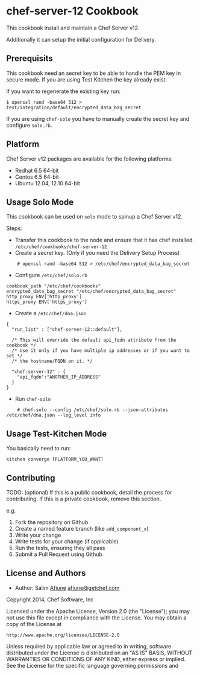 chef-server-12 Cookbook
===============================

This cookbook install and maintain a Chef Server v12.

Additionally it can setup the initial configuration for Delivery.

Prerequisits
-----
This cookbook need an secret key to be able to handle the PEM key
in secure mode. If you are using Test Kitchen the key already exist.

If you want to regenerate the existing key run:
```
$ openssl rand -base64 512 > test/integration/default/encrypted_data_bag_secret
```
If you are using `chef-solo` you have to manually create the secret key and
configure `solo.rb`.

Platform
-----
Chef Server v12 packages are available for the following platforms:

* Redhat 6.5 64-bit
* Centos 6.5 64-bit
* Ubuntu 12.04, 12.10 64-bit

Usage Solo Mode
-----
This cookbook can be used on `solo` mode to spinup a Chef Server v12. 

Steps:

- Transfer this cookbook to the node and ensure that it has chef installed. `/etc/chef/cookbooks/chef-server-12`
- Create a secret key. (Only if you need the Delivery Setup Process)

```
    # openssl rand -base64 512 > /etc/chef/encrypted_data_bag_secret
```
- Configure `/etc/chef/solo.rb`
```
cookbook_path "/etc/chef/cookbooks"
encrypted_data_bag_secret "/etc/chef/encrypted_data_bag_secret"
http_proxy ENV['http_proxy']
https_proxy ENV['https_proxy']
```
- Create a `/etc/chef/dna.json`
```
{
  "run_list" : ["chef-server-12::default"],

  /* This will override the default api_fqdn attribute from the cookbook */
  /* Use it only if you have multiple ip addresses or if you want to set */
  /* the hostname/FQDN on it. */

  "chef-server-12" : {
    "api_fqdn":"ANOTHER_IP_ADDRESS"
  }
}
```
- Run `chef-solo`
```
    # chef-solo --config /etc/chef/solo.rb --json-attributes /etc/chef/dna.json --log_level info
```

Usage Test-Kitchen Mode
-----
You basically need to run:

    kitchen converge [PLATFORM_YOU_WANT]

Contributing
------------
TODO: (optional) If this is a public cookbook, detail the process for contributing. If this is a private cookbook, remove this section.

e.g.
1. Fork the repository on Github
2. Create a named feature branch (like `add_component_x`)
3. Write your change
4. Write tests for your change (if applicable)
5. Run the tests, ensuring they all pass
6. Submit a Pull Request using Github

License and Authors
-------------------

* Author: Salim [Afiune](http://github.com/afiune/) <afiune@getchef.com>

Copyright 2014, Chef Software, Inc

Licensed under the Apache License, Version 2.0 (the "License");
you may not use this file except in compliance with the License.
You may obtain a copy of the License at

    http://www.apache.org/licenses/LICENSE-2.0

Unless required by applicable law or agreed to in writing, software
distributed under the License is distributed on an "AS IS" BASIS,
WITHOUT WARRANTIES OR CONDITIONS OF ANY KIND, either express or implied.
See the License for the specific language governing permissions and